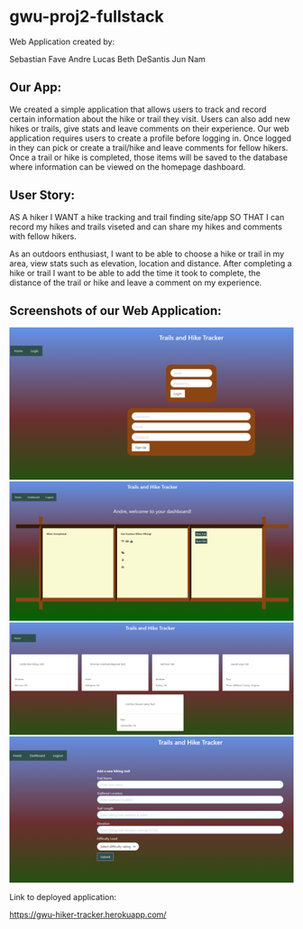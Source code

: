 # gwu-proj2-fullstack

Web Application created by:

Sebastian Fave
Andre Lucas
Beth DeSantis
Jun Nam

## Our App:

We created a simple application that allows users to track and record certain information about the hike or trail they visit. Users can also add new hikes or trails, give stats and leave comments on their experience. Our web application requires users to create a profile before logging in. Once logged in they can pick or create a trail/hike and leave comments for fellow hikers. Once a trail or hike is completed, those items will be saved to the database where information can be viewed on the homepage dashboard. 

## User Story:

AS A hiker
I WANT a hike tracking and trail finding site/app
SO THAT I can record my hikes and trails viseted and can share my hikes and comments with fellow hikers.

As an outdoors enthusiast, I want to be able to choose a hike or trail in my area, view stats such as elevation, location and distance. After completing a hike or trail I want to be able to add the time it took to complete, the distance of the trail or hike and leave a comment on my experience.                        


## Screenshots of our Web Application:

![Lets Go Hike Sign-In Page](public/assets/images/login.png)
![Dashboard](public/assets/images/dashboard.PNG)
![Trails and Hikes](public/assets/images/trailsandhikes.PNG)
![Trais and Hike Tracker](public/assets/images/tracker.PNG)

Link to deployed application:

https://gwu-hiker-tracker.herokuapp.com/


